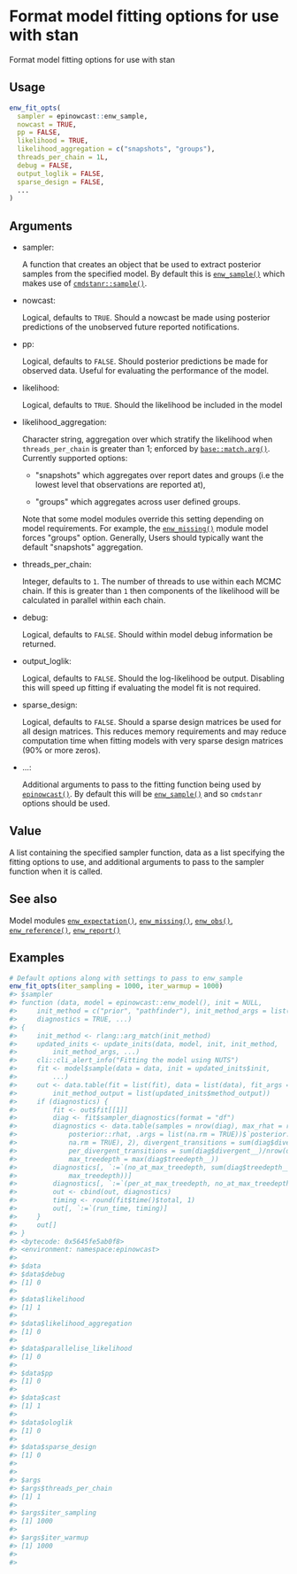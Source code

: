 # Format model fitting options for use with stan

Format model fitting options for use with stan

## Usage

``` r
enw_fit_opts(
  sampler = epinowcast::enw_sample,
  nowcast = TRUE,
  pp = FALSE,
  likelihood = TRUE,
  likelihood_aggregation = c("snapshots", "groups"),
  threads_per_chain = 1L,
  debug = FALSE,
  output_loglik = FALSE,
  sparse_design = FALSE,
  ...
)
```

## Arguments

- sampler:

  A function that creates an object that be used to extract posterior
  samples from the specified model. By default this is
  [`enw_sample()`](https://package.epinowcast.org/dev/reference/enw_sample.md)
  which makes use of
  [`cmdstanr::sample()`](https://mc-stan.org/cmdstanr/reference/model-method-sample.html).

- nowcast:

  Logical, defaults to `TRUE`. Should a nowcast be made using posterior
  predictions of the unobserved future reported notifications.

- pp:

  Logical, defaults to `FALSE`. Should posterior predictions be made for
  observed data. Useful for evaluating the performance of the model.

- likelihood:

  Logical, defaults to `TRUE`. Should the likelihood be included in the
  model

- likelihood_aggregation:

  Character string, aggregation over which stratify the likelihood when
  `threads_per_chain` is greater than 1; enforced by
  [`base::match.arg()`](https://rdrr.io/r/base/match.arg.html).
  Currently supported options:

  - "snapshots" which aggregates over report dates and groups (i.e the
    lowest level that observations are reported at),

  - "groups" which aggregates across user defined groups.

  Note that some model modules override this setting depending on model
  requirements. For example, the
  [`enw_missing()`](https://package.epinowcast.org/dev/reference/enw_missing.md)
  module model forces "groups" option. Generally, Users should typically
  want the default "snapshots" aggregation.

- threads_per_chain:

  Integer, defaults to `1`. The number of threads to use within each
  MCMC chain. If this is greater than `1` then components of the
  likelihood will be calculated in parallel within each chain.

- debug:

  Logical, defaults to `FALSE`. Should within model debug information be
  returned.

- output_loglik:

  Logical, defaults to `FALSE`. Should the log-likelihood be output.
  Disabling this will speed up fitting if evaluating the model fit is
  not required.

- sparse_design:

  Logical, defaults to `FALSE`. Should a sparse design matrices be used
  for all design matrices. This reduces memory requirements and may
  reduce computation time when fitting models with very sparse design
  matrices (90% or more zeros).

- ...:

  Additional arguments to pass to the fitting function being used by
  [`epinowcast()`](https://package.epinowcast.org/dev/reference/epinowcast.md).
  By default this will be
  [`enw_sample()`](https://package.epinowcast.org/dev/reference/enw_sample.md)
  and so `cmdstanr` options should be used.

## Value

A list containing the specified sampler function, data as a list
specifying the fitting options to use, and additional arguments to pass
to the sampler function when it is called.

## See also

Model modules
[`enw_expectation()`](https://package.epinowcast.org/dev/reference/enw_expectation.md),
[`enw_missing()`](https://package.epinowcast.org/dev/reference/enw_missing.md),
[`enw_obs()`](https://package.epinowcast.org/dev/reference/enw_obs.md),
[`enw_reference()`](https://package.epinowcast.org/dev/reference/enw_reference.md),
[`enw_report()`](https://package.epinowcast.org/dev/reference/enw_report.md)

## Examples

``` r
# Default options along with settings to pass to enw_sample
enw_fit_opts(iter_sampling = 1000, iter_warmup = 1000)
#> $sampler
#> function (data, model = epinowcast::enw_model(), init = NULL, 
#>     init_method = c("prior", "pathfinder"), init_method_args = list(), 
#>     diagnostics = TRUE, ...) 
#> {
#>     init_method <- rlang::arg_match(init_method)
#>     updated_inits <- update_inits(data, model, init, init_method, 
#>         init_method_args, ...)
#>     cli::cli_alert_info("Fitting the model using NUTS")
#>     fit <- model$sample(data = data, init = updated_inits$init, 
#>         ...)
#>     out <- data.table(fit = list(fit), data = list(data), fit_args = list(list(...)), 
#>         init_method_output = list(updated_inits$method_output))
#>     if (diagnostics) {
#>         fit <- out$fit[[1]]
#>         diag <- fit$sampler_diagnostics(format = "df")
#>         diagnostics <- data.table(samples = nrow(diag), max_rhat = round(max(fit$summary(variables = NULL, 
#>             posterior::rhat, .args = list(na.rm = TRUE))$`posterior::rhat`, 
#>             na.rm = TRUE), 2), divergent_transitions = sum(diag$divergent__), 
#>             per_divergent_transitions = sum(diag$divergent__)/nrow(diag), 
#>             max_treedepth = max(diag$treedepth__))
#>         diagnostics[, `:=`(no_at_max_treedepth, sum(diag$treedepth__ == 
#>             max_treedepth))]
#>         diagnostics[, `:=`(per_at_max_treedepth, no_at_max_treedepth/nrow(diag))]
#>         out <- cbind(out, diagnostics)
#>         timing <- round(fit$time()$total, 1)
#>         out[, `:=`(run_time, timing)]
#>     }
#>     out[]
#> }
#> <bytecode: 0x5645fe5ab0f8>
#> <environment: namespace:epinowcast>
#> 
#> $data
#> $data$debug
#> [1] 0
#> 
#> $data$likelihood
#> [1] 1
#> 
#> $data$likelihood_aggregation
#> [1] 0
#> 
#> $data$parallelise_likelihood
#> [1] 0
#> 
#> $data$pp
#> [1] 0
#> 
#> $data$cast
#> [1] 1
#> 
#> $data$ologlik
#> [1] 0
#> 
#> $data$sparse_design
#> [1] 0
#> 
#> 
#> $args
#> $args$threads_per_chain
#> [1] 1
#> 
#> $args$iter_sampling
#> [1] 1000
#> 
#> $args$iter_warmup
#> [1] 1000
#> 
#> 
```
